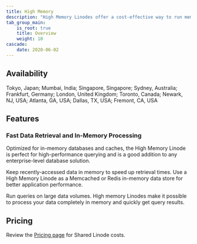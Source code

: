 ```yaml
---
title: High Memory
description: "High Memory Linodes offer a cost-effective way to run memory-intensive applications on dedicated CPUs. Perfect for when you need more RAM without increasing storage or vCPUs."
tab_group_main:
    is_root: true
    title: Overview
    weight: 10
cascade:
    date: 2020-06-02
---
```


## Availability

Tokyo, Japan; Mumbai, India; Singapore, Singapore; Sydney, Australia; Frankfurt, Germany; London, United Kingdom; Toronto, Canada; Newark, NJ, USA; Atlanta, GA, USA; Dallas, TX, USA; Fremont, CA, USA

## Features

### Fast Data Retrieval and In-Memory Processing
Optimized for in-memory databases and caches, the High Memory Linode is perfect for high-performance querying and is a good addition to any enterprise-level database solution.

Keep recently-accessed data in memory to speed up retrieval times. Use a High Memory Linode as a Memcached or Redis in-memory data store for better application performance.

Run queries on large data volumes. High memory Linodes make it possible to process your data completely in memory and quickly get query results.

## Pricing

Review the [Pricing page](https://www.linode.com/pricing/#row--compute) for Shared Linode costs.
